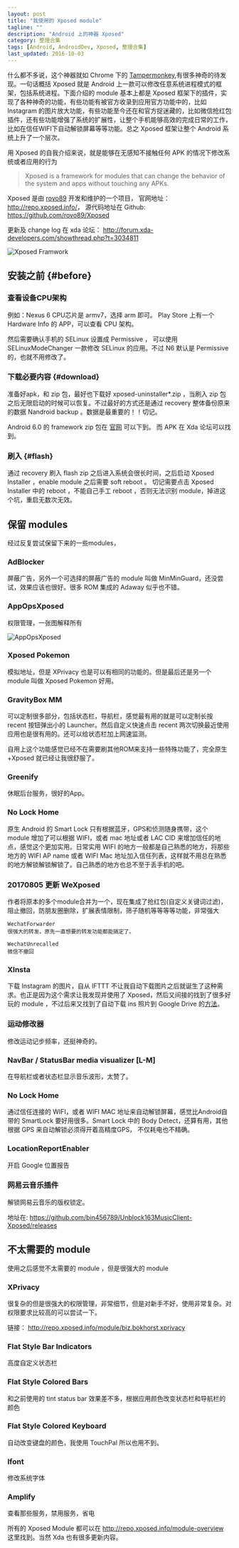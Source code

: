 ```yaml
---
layout: post
title: "我使用的 Xposed module"
tagline: ""
description: "Android 上的神器 Xposed"
category: 整理合集
tags: [Android, AndroidDev, Xposed, 整理合集]
last_updated: 2016-10-03
---
```


什么都不多说，这个神器就如 Chrome 下的 [Tampermonkey](/post/2015/08/userscripts.html),有很多神奇的待发现。一句话概括 Xposed 就是 Android 上一款可以修改任意系统进程模式的框架，包括系统进程。下面介绍的 module 基本上都是 Xposed 框架下的插件，实现了各种神奇的功能，有些功能有被官方收录到应用官方功能中的，比如 Instagram 的图片放大功能，有些功能至今还在和官方捉迷藏的，比如微信抢红包插件，还有些功能增强了系统的扩展性，让整个手机能够高效的完成日常的工作，比如在信任WIFI下自动解锁屏幕等等功能。总之 Xposed 框架让整个 Android 系统上升了一个层次。

用 Xposed 的自我介绍来说，就是能够在无感知不接触任何 APK 的情况下修改系统或者应用的行为

> Xposed is a framework for modules that can change the behavior of the system and apps without touching any APKs. 

Xposed 是由 [rovo89](https://github.com/rovo89) 开发和维护的一个项目， 官网地址：<http://repo.xposed.info/>， 源代码地址在 Github: <https://github.com/rovo89/Xposed>

更新及 change log 在 xda 论坛： <http://forum.xda-developers.com/showthread.php?t=3034811>

![Xposed Framwork](https://lh3.googleusercontent.com/-qCYmQsf81cE/V4kH46p7umI/AAAAAAAA_-U/c4yhnpq-h-8MATH5XQpacc8gOBLUH67xwCL0B/w790-h395-no/xposed.png)

## 安装之前 {#before}

### 查看设备CPU架构
例如：Nexus 6 CPU芯片是 armv7，选择 arm 即可。 Play Store 上有一个 Hardware Info 的 APP，可以查看 CPU 架构。

然后需要确认手机的 SELinux 设置成 Permissive ， 可以使用 SELinuxModeChanger 一款修改 SELinux 的应用。不过 N6 默认是 Permissive 的，也就不用修改了。

### 下载必要内容 {#download}
准备好apk，和 zip 包，最好也下载好 xposed-uninstaller*.zip ，当刷入 zip 包之后无限启动的时候可以恢复。不过最好的方式还是通过 recovery 整体备份原来的数据 Nandroid backup 。数据是最重要的！！切记。

Android 6.0 的 framework zip 包在 [官网](http://dl-xda.xposed.info/framework/) 可以下到。 而 APK 在 Xda 论坛可以找到。

### 刷入 {#flash}
通过 recovery 刷入 flash zip 之后进入系统会很长时间，之后启动 Xposed Installer ，enable module 之后需要 soft reboot 。 切记需要点击 Xposed Installer 中的 reboot ，不能自己手工 reboot ，否则无法识别 module，掉进这个坑，重启无数次无效。

## 保留 modules
经过反复尝试保留下来的一些modules，

### AdBlocker
屏蔽广告，另外一个可选择的屏蔽广告的 module 叫做 MinMinGuard，还没尝试，效果应该也很好。很多 ROM 集成的 Adaway 似乎也不错。

### AppOpsXposed
权限管理，一张图解释所有

![AppOpsXposed](https://lh5.googleusercontent.com/-KW38IwvF_u0/V_IOa6ULO8I/AAAAAAABDcA/sKAiTCqhWAE5UiRzuOr5A2xmWdua7pWbgCL0B/w600-h849-no/Untitled%2Bimage.png)

### Xposed Pokemon
模拟地址，但是 XPrivacy 也是可以有相同的功能的。但是最后还是另一个 module 叫做 Xposed Pokemon 好用。

### GravityBox MM
可以定制很多部分，包括状态栏，导航栏，感觉最有用的就是可以定制长按 recent 按钮弹出小的 Launcher。然后自定义快速点击 recent 两次切换最近使用应用也是很有用的。还可以给状态栏加上网速监测。

自用上这个功能感觉已经不在需要刷其他ROM来支持一些特殊功能了，完全原生+Xposed 就已经让我很舒服了。

### Greenify
休眠后台服务，很好的App。

### No Lock Home
原生 Android 的 Smart Lock 只有根据蓝牙，GPS和侦测随身携带，这个 module 增加了可以根据 WIFI，或者 mac 地址或者 LAC CID 来增加信任的地点，感觉这个更加实用。日常实用 WIFI 的地方一般都是自己熟悉的地方，将那些地方的 WIFI AP name 或者 WIFI Mac 地址加入信任列表，这样就不用总在熟悉的地方解锁解锁解锁了。自己熟悉的地方也总不至于丢手机的吧。

### 20170805 更新 WeXposed
作者将原本的多个module合并为一个，现在集成了抢红包(自定义关键词过滤)，阻止撤回，防朋友圈删除，扩展表情限制，筛子随机等等等等功能，非常强大

	WechatForwarder
	很强大的转发，原先一直想要的转发功能都能搞定了。

	WechatUnrecalled
	微信不撤回

### XInsta
下载 Instagram 的图片，自从 IFTTT 不让我自动下载图片之后就诞生了这种需求。也正是因为这个需求让我发现并使用了 Xposed，然后又间接的找到了很多好玩的 module ，不过后来又找到了自动下载 ins 照片到 Google Drive 的[方法](/post/2016/09/auto-save-other-instagram-to-google-drive.html)。

### 运动修改器
修改运动记步频率，还挺神奇的。

### NavBar / StatusBar media visualizer [L-M]
在导航栏或者状态栏显示音乐波形，太赞了。

### No Lock Home
通过信任连接的 WIFI，或者 WIFI MAC 地址来自动解锁屏幕，感觉比Android自带的 SmartLock 要好用很多。Smart Lock 中的 Body Detect，还算有用，其他根据 GPS 来自动解锁必须得开着高精度GPS， 不仅耗电也不精确。

### LocationReportEnabler
开启 Google 位置报告

### 网易云音乐插件
解锁网易云音乐的版权锁定。

地址在: <https://github.com/bin456789/Unblock163MusicClient-Xposed/releases>

## 不太需要的 module
使用之后感觉不太需要的 module ，但是很强大的 module

### XPrivacy
很复杂的但是很强大的权限管理，非常细节，但是对新手不好，使用非常复杂。对权限要求比较高的可以尝试一下。

链接： <http://repo.xposed.info/module/biz.bokhorst.xprivacy>

### Flat Style Bar Indicators
高度自定义状态栏

### Flat Style Colored Bars
和之前使用的 tint status bar 效果差不多，根据应用颜色改变状态栏和导航栏的颜色

### Flat Style Colored Keyboard
自动改变键盘的颜色，我使用 TouchPal 所以也用不到。

### Ifont
修改系统字体

### Amplify
查看那些服务，禁用服务，省电

所有的 Xposed Module 都可以在 <http://repo.xposed.info/module-overview> 这里找到。当然 Xda 也有很多更新内容。

